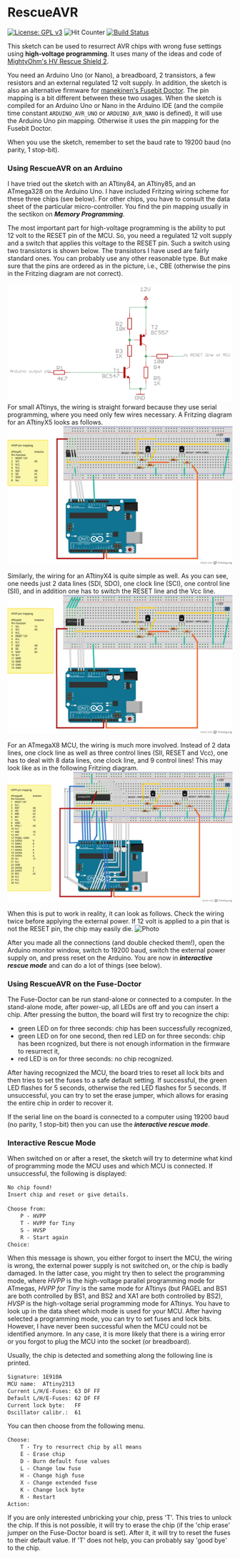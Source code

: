 

# RescueAVR

[![License: GPL v3](https://img.shields.io/badge/License-GPLv3-blue.svg)](https://www.gnu.org/licenses/gpl-3.0)
![Hit Counter](https://visitor-badge.laobi.icu/badge?page_id=felias-fogg_RescueAVR)
[![Build Status](https://github.com/felias-fogg/RescueAVR/workflows/Build/badge.svg)](https://github.com/felias-fogg/RescuAVR/actions)

This sketch can be used to resurrect AVR chips with wrong fuse settings using **high-voltage programming**. It uses many of the ideas and code of [MightyOhm's HV Rescue Shield 2](https://mightyohm.com/blog/products/hv-rescue-shield-2-x/).

You need an Arduino Uno (or Nano), a breadboard, 2 transistors, a few resistors and an external regulated 12 volt supply. In addition, the sketch is also an alternative firmware for [manekinen's Fusebit Doctor](https://web.archive.org/web/20180225102717/http://mdiy.pl/atmega-fusebit-doctor-hvpp/?lang=en). The pin mapping is a bit different between these two usages. When the sketch is compiled for an Arduino Uno or Nano in the Arduino IDE (and the compile time constant `ARDUINO_AVR_UNO` or `ARDUINO_AVR_NANO` is defined), it will use the Arduino Uno pin mapping. Otherwise it uses the pin mapping for the Fusebit Doctor.

When you use the sketch, remember to set the baud rate to 19200 baud (no parity, 1 stop-bit).

### Using RescueAVR on an Arduino

I have tried out the sketch with an ATtiny84, an ATtiny85, and an ATmega328 on the Arduino Uno. I have included Fritzing wiring scheme for these three chips (see below). For other chips, you have to consult the data sheet of the particular micro-controller. You find the pin mapping usually in the sectikon on ***Memory Programming***.

The most important part for high-voltage programming is the ability to put 12 volt to the RESET pin of the MCU. So, you need a regulated 12 volt supply and a switch that applies this voltage to the RESET pin. Such a switch using two transistors is shown below. The transistors I have used are fairly standard ones. You can probably use any other reasonable type. But make sure that the pins are ordered as in the picture, i.e., CBE (otherwise the pins in the Fritzing diagram are not correct).

![12V switch](switch.png)
For small ATtinys, the wiring is straight forward because they use serial programming, where you need only few wires necessary. A Fritzing diagram for an ATtinyX5 looks as follows.
![ATtinyX5 Fritzing sketch](RescueAVR-tinyX5_breadboard.png)

Similarly, the wiring for an ATtinyX4 is quite simple as well. As you can see, one needs just 2 data lines (SDI, SDO), one clock line (SCI), one control line (SII), and in addition one has to switch the RESET line and the Vcc line. 
![ATtinyX4 Fritzing sketch](RescueAVR-tinyX4_breadboard.png)

For an ATmegaX8 MCU, the wiring is much more involved. Instead of 2 data lines, one clock line as well as three control lines (SII, RESET and Vcc), one has to deal with 8 data lines, one clock line, and 9 control lines! This may look like as in the following Fritzing diagram.
![ATmega Fritzing sketch](RescueAVR-megaX8_breadboard.png)

When this is put to work in reality, it can look as follows. Check the wiring twice before applying the external power. If 12 volt is applied to a pin that is not the RESET pin, the chip may easily die.
![Photo](breadboard.jpg)

After you made all the connections (and double checked them!), open the Arduino monitor window, switch to 19200 baud, switch the external power supply on, and press reset on the Arduino. You are now in ***interactive rescue mode*** and can do a lot of things (see below).

### Using RescueAVR on the Fuse-Doctor

The Fuse-Doctor can be run stand-alone or connected to a computer. In the stand-alone mode, after power-up, all LEDs are off and you can insert a chip. After pressing the button, the board will first try to
recognize the chip:

- green LED on for three seconds: chip has been successfully recognized,
- green LED on for one second, then red LED on for three seconds: chip has been rcognized, but there is not enough information in the firmware to resurrect it,
- red LED is on for three seconds: no chip recognized.

After having recognized the MCU, the board tries to reset all lock bits and then tries to set the fuses to a safe default setting. If successful, the green LED flashes for 5 seconds, otherwise the red LED flashes for 5 seconds. If unsuccessful, you can try to set the erase jumper, which allows for erasing the entire chip in order to recover it.

If the serial line on the board is connected to a computer using 19200 baud (no parity, 1 stop-bit) then you can use the ***interactive rescue mode***.

### Interactive Rescue Mode

When switched on or after a reset, the sketch will try to determine what kind of programming mode the MCU uses and which MCU is connected. If unsuccessful, the following is displayed:

	No chip found!
	Insert chip and reset or give details.
	
	Choose from:
		P - HVPP
		T - HVPP for Tiny
		S - HVSP
		R - Start again
	Choice: 

When this message is shown, you either forgot to insert the MCU, the wiring is wrong, the external power supply is not switched on, or the chip is badly damaged. In the latter case, you might try then to select the programming mode, where *HVPP* is the high-voltage parallel programming mode for ATmegas, *HVPP for Tiny* is the same mode for ATtinys (but PAGEL and BS1 are both controlled by BS1, and BS2 and XA1 are both controlled by BS2), *HVSP* is the high-voltage serial programming mode for ATtinys. You have to look up in the data sheet which mode is used for your MCU. After having selected a programming mode, you can try to set fuses and lock bits. However, I have never been successful when the MCU could not be identified anymore. In any case, it is more likely that there is a wiring error or you forgot to plug the MCU into the socket (or breadboard).

Usually, the chip is detected and something along the following line is printed.

	Signature: 1E910A
	MCU name:  ATtiny2313
	Current L/H/E-Fuses: 63 DF FF 
	Default L/H/E-Fuses: 62 DF FF 
	Current lock byte:   FF 
	Oscillator calibr.:  61 

You can then choose from the following menu.

	Choose:
		T - Try to resurrect chip by all means
		E - Erase chip
		D - Burn default fuse values
		L - Change low fuse
		H - Change high fuse
		X - Change extended fuse
		K - Change lock byte
		R - Restart
	Action: 

If you are only interested unbricking your chip, press 'T'. This tries to unlock the chip. If this is not possible, it will try to erase the chip (if the 'chip erase' jumper on the Fuse-Doctor board is set). After it, it will try to reset the fuses to their default value. If 'T' does not help, you can probably say 'good bye' to the chip. 

